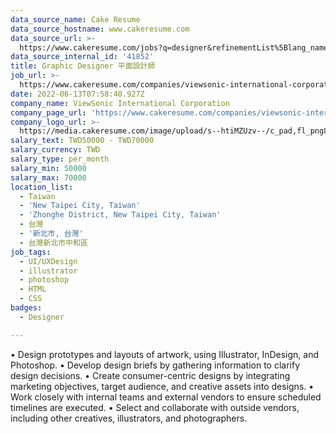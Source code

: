 ```yaml
---
data_source_name: Cake Resume
data_source_hostname: www.cakeresume.com
data_source_url: >-
  https://www.cakeresume.com/jobs?q=designer&refinementList%5Blang_name%5D%5B0%5D=English&refinementList%5Bsalary_type%5D=per_year
data_source_internal_id: '41852'
title: Graphic Designer 平面設計師
job_url: >-
  https://www.cakeresume.com/companies/viewsonic-international-corporation/jobs/graphic-designer-graphic-designer-71ab03
date: 2022-06-13T07:58:40.927Z
company_name: ViewSonic International Corporation
company_page_url: 'https://www.cakeresume.com/companies/viewsonic-international-corporation'
company_logo_url: >-
  https://media.cakeresume.com/image/upload/s--htiMZUzv--/c_pad,fl_png8,h_200,w_200/v1655364380/tbpy1o9a5dyoftd0j1kc.png
salary_text: TWD50000 - TWD70000
salary_currency: TWD
salary_type: per_month
salary_min: 50000
salary_max: 70000
location_list:
  - Taiwan
  - 'New Taipei City, Taiwan'
  - 'Zhonghe District, New Taipei City, Taiwan'
  - 台灣
  - '新北市, 台灣'
  - 台灣新北市中和區
job_tags:
  - UI/UXDesign
  - illustrator
  - photoshop
  - HTML
  - CSS
badges:
  - Designer

---
```


• Design prototypes and layouts of artwork, using Illustrator, InDesign, and Photoshop. • Develop design briefs by gathering information to clarify design decisions. • Create consumer-centric designs by integrating marketing objectives, target audience, and creative assets into designs. • Work closely with internal teams and external vendors to ensure scheduled timelines are executed. • Select and collaborate with outside vendors, including other creatives, illustrators, and photographers.